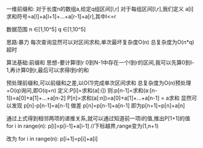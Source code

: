 一维前缀和:
对于长度n的数组a,给定q组区间[l,r]
对于每组区间[l,r],我们定义 a[i]求和符号=a[l]+a[l+1]+...+a[r-1]+a[r],其中l<=r

数据范围 n ∈[1,10^5] q ∈[1,10^5]

思路:暴力
每次查询显然可以对区间求和,单次最坏复杂度O(n)
总复杂度为O(n*q) 超时

算法基础:前缀和 
思想-要计算l到r 0到N-1中存在一个l到r的区间,我可以先算0到l-1,再计算0到r,最后可以求得l到r的和

预处理前缀和,可以前缀和之差,以O(1)完成单次区间求和
总复杂度为O(n)预处理+O(q)询问,即O(q+n)
定义:P[i]=求和(a[:i])
则:p[n-1]=求和(a:[n-1])=a[0]+a[1]+...+a[n-2]
P[n]=求和(a[:n])=a[0]+a[1]+...+a[n-1] = a求和
显然可以发现 p[n]-p[n-1]=a[n-1] 做差
p[n]=p[n-1]+a[n-1]
即为p[n+1]=p[n]+a[n]


通过上式得到相邻两项的递推关系,就可以通过知道前一项i的值,推出P[1+1]的值
for i in range(n):
p[i]=p[i-1]+a[i-1] //下标越界,range变为(1,n+1)

改为 for i in range(n):
p[i+1]=p[i]+a[i]
